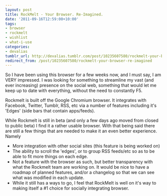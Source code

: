 ```yaml
---
layout: post
title: RockMelt - Your Browser. Re-Imagined.
date: '2011-09-16T12:59:00+10:00'
tags:
- browser
- rockmelt
- wishlist
- what-i-use
categories:
- devalias
tumblr_url: http://devalias.tumblr.com/post/10235607580/rockmelt-your-browser-re-imagined
redirect_from: /post/10235607580/rockmelt-your-browser-re-imagined
---
```

So I have been using this browser for a few weeks now, and I must say, I am VERY impressed. I was looking for something to streamline my vast (and ever increasing) presence on the social web, something that would let me keep up to date with everything, without the need to constantly F5.

Rockmelt is built off the Google Chromium browser. It integrates with Facebook, Twitter, Tumblr, RSS, etc via a number of features including it's 'Edges' (side bars that contain apps/feeds).

While Rockmelt is still in beta (and only a few days ago moved from closed to public beta) I find it a rather usable browser. With that being said there are still a few things that are needed to make it an even better experience. Namely

* More integration with other social sites (this feature is being worked on)
* The ability to scroll the 'edges', or to group RSS feeds/etc so as to be able to fit more things on each edge.
* Not a feature with the browser as such, but better transparency with what the Rockmelt team are working on. It would be nice to have a roadmap of planned features, and/or a changelog so that we can see what was modified in each update.
* While it still has a ways to go, I feel that RockMelt is well on it's way to making itself a #1 choice for socially integrating browser.

